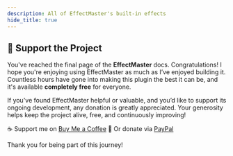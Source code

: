 ```yaml
---
description: All of EffectMaster's built-in effects
hide_title: true
---
```


<DocHeading
    icon="iconoir:donate"
    title="Donation"
    description="Do you reeeaaaallyyyy like this project? Consider supporting ;D">
</DocHeading>

## 💖 Support the Project

You've reached the final page of the **EffectMaster** docs. Congratulations! I hope you're enjoying using EffectMaster
as much as I’ve enjoyed building it. Countless hours have gone into making this plugin the best it can be, and it's
available **completely free** for everyone.

If you've found EffectMaster helpful or valuable, and you’d like to support its ongoing development, any donation is
greatly appreciated. Your generosity helps keep the project alive, free, and continuously improving!

☕ Support me on [Buy Me a Coffee](https://bmc.link/M64DiamondStar)
💸 Or donate via [PayPal](https://www.paypal.com/paypalme/m64diamondstar)

Thank you for being part of this journey!
